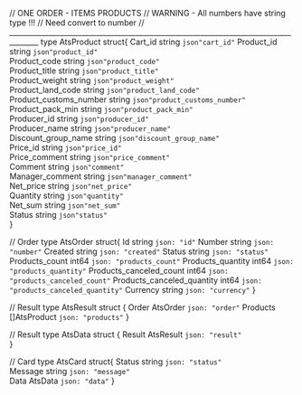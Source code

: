 // ONE ORDER - ITEMS PRODUCTS
// WARNING - All numbers have string type !!!
// Need convert to number
// ______________________________________________________________________________________
type AtsProduct struct{
     Cart_id                 string       `json"cart_id"`
     Product_id              string       `json"product_id"`            
     Product_code            string       `json"product_code"`          
     Product_title           string       `json"product_title"`         
     Product_weight          string       `json"product_weight"`        
     Product_land_code       string       `json"product_land_code"`     
     Product_customs_number  string       `json"product_customs_number"`
     Product_pack_min        string       `json"product_pack_min"`      
     Producer_id             string       `json"producer_id"`           
     Producer_name           string       `json"producer_name"`         
     Discount_group_name     string       `json"discount_group_name"`   
     Price_id                string       `json"price_id"`              
     Price_comment           string       `json"price_comment"`         
     Comment                 string       `json"comment"`               
     Manager_comment         string       `json"manager_comment"`       
     Net_price               string       `json"net_price"`             
     Quantity                string       `json"quantity"`              
     Net_sum                 string       `json"net_sum"`               
     Status                  string       `json"status"`                
}

// Order
type AtsOrder struct{
    Id                         string     `json: "id"` 
    Number                     string     `json: "number"` 
    Created                    string     `json: "created"` 
    Status                     string     `json: "status"` 
    Products_count             int64      `json: "products_count"`
    Products_quantity          int64      `json: "products_quantity"`
    Products_canceled_count    int64      `json: "products_canceled_count"`
    Products_canceled_quantity int64      `json: "products_canceled_quantity"`
    Currency                   string     `json: "currency"`
}

// Result
type AtsResult struct {
    Order          AtsOrder               `json: "order"`
    Products       []AtsProduct           `json: "products"` 
}

// Result
type AtsData struct {
	Result      AtsResult                 `json: "result"`            
}

// Card
type AtsCard struct{
    Status      string                    `json: "status"`           
    Message     string                    `json: "message"`          
    Data        AtsData                   `json: "data"`
}
